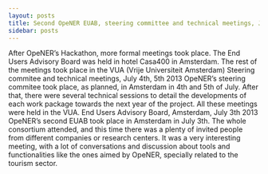 ```yaml
---
layout: posts
title: Second OpeNER EUAB, steering committee and technical meetings, July 2013
sidebar: posts
---
```

After OpeNER’s Hackathon, more formal meetings took place. The End Users Advisory Board was held in hotel Casa400 in Amsterdam. The rest of the meetings took place in the VUA (Vrije Universiteit Amsterdam)
Steering commitee and technical meetings, July 4th, 5th 2013
OpeNER’s steering commitee took place, as planned, in Amsterdam in 4th and 5th of July. After that, there were several technical sessions to detail the developments of each work package towards the next year of the project. All these meetings were held in the VUA.
End Users Advisory Board, Amsterdam, July 3th 2013
OpeNER’s second EUAB took place in Amsterdam in July 3th. The whole consortium attended, and this time there was a plenty of invited people from different companies or research centers. It was a very interesting meeting, with a lot of conversations and discussion about tools and functionalities like the ones aimed by OpeNER, specially related to the tourism sector.